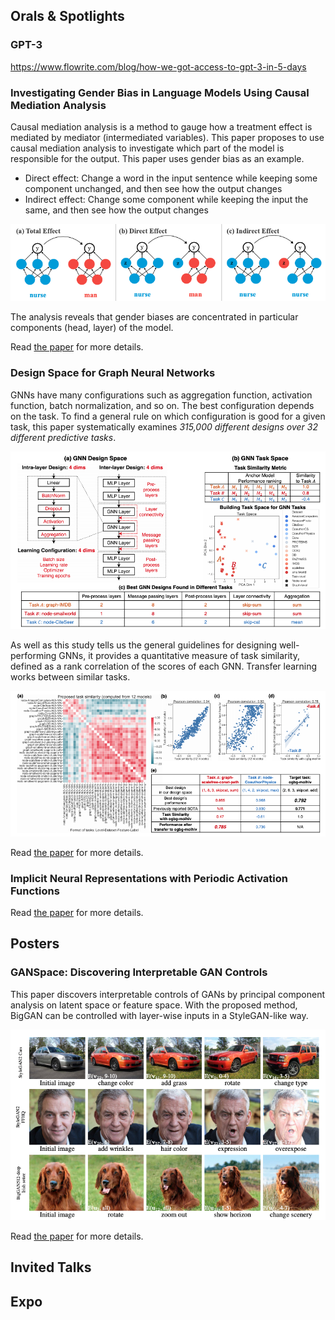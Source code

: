 ## Orals & Spotlights
### GPT-3
https://www.flowrite.com/blog/how-we-got-access-to-gpt-3-in-5-days

### Investigating Gender Bias in Language Models Using Causal Mediation Analysis
Causal mediation analysis is a method to gauge how a treatment effect is mediated by mediator (intermediated variables). This paper proposes to use causal mediation analysis to investigate which part of the model is responsible for the output. This paper uses gender bias as an example.
- Direct effect: Change a word in the input sentence while keeping some component unchanged, and then see how the output changes
- Indirect effect: Change some component while keeping the input the same, and then see how the output changes

![](2021-01-07-22-26-07.png)

The analysis reveals that gender biases are concentrated in particular components (head, layer) of the model.

Read [the paper](https://proceedings.neurips.cc//paper_files/paper/2020/hash/92650b2e92217715fe312e6fa7b90d82-Abstract.html) for more details.

### Design Space for Graph Neural Networks
GNNs have many configurations such as aggregation function, activation function, batch normalization, and so on. The best configuration depends on the task. To find a general rule on which configuration is good for a given task, this paper systematically examines *315,000 different designs over 32 different predictive tasks*. 

![](2021-01-07-21-55-55.png)

As well as this study tells us the general guidelines for designing well-performing GNNs, it provides a quantitative measure of task similarity, defined as a rank correlation of the scores of each GNN. Transfer learning works between similar tasks.

![](2021-01-07-21-57-49.png)

Read [the paper](https://proceedings.neurips.cc//paper_files/paper/2020/hash/c5c3d4fe6b2cc463c7d7ecba17cc9de7-Abstract.html) for more details.

### Implicit Neural Representations with Periodic Activation Functions

Read [the paper](https://proceedings.neurips.cc//paper_files/paper/2020/hash/53c04118df112c13a8c34b38343b9c10-Abstract.html) for more details.

## Posters
### GANSpace: Discovering Interpretable GAN Controls
This paper discovers interpretable controls of GANs by principal component analysis on latent space or feature space. With the proposed method, BigGAN can be controlled with layer-wise inputs in a StyleGAN-like way.

![](2021-01-07-23-23-45.png)

Read [the paper](https://proceedings.neurips.cc/paper/2020/hash/6fe43269967adbb64ec6149852b5cc3e-Abstract.html) for more details.

## Invited Talks
## Expo
